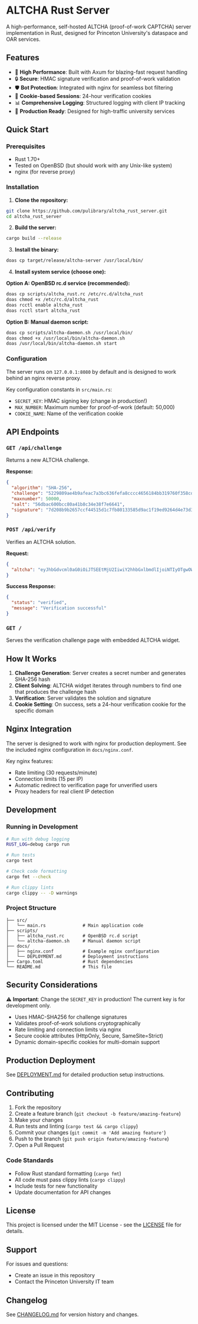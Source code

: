 # ALTCHA Rust Server

A high-performance, self-hosted ALTCHA (proof-of-work CAPTCHA) server implementation in Rust, designed for Princeton University's dataspace and OAR services.

## Features

- 🚀 **High Performance**: Built with Axum for blazing-fast request handling
- 🔒 **Secure**: HMAC signature verification and proof-of-work validation
- 🛡️ **Bot Protection**: Integrated with nginx for seamless bot filtering
- 🍪 **Cookie-based Sessions**: 24-hour verification cookies
- 📊 **Comprehensive Logging**: Structured logging with client IP tracking
- 🔧 **Production Ready**: Designed for high-traffic university services

## Quick Start

### Prerequisites

- Rust 1.70+
- Tested on OpenBSD (but should work with any Unix-like system)
- nginx (for reverse proxy)

### Installation

1. **Clone the repository:**

```bash
git clone https://github.com/pulibrary/altcha_rust_server.git
cd altcha_rust_server
```

2. **Build the server:**

```bash
cargo build --release
```

3. **Install the binary:**

```bash
doas cp target/release/altcha-server /usr/local/bin/
```

4. **Install system service (choose one):**

**Option A: OpenBSD rc.d service (recommended):**

```bash
doas cp scripts/altcha_rust.rc /etc/rc.d/altcha_rust
doas chmod +x /etc/rc.d/altcha_rust
doas rcctl enable altcha_rust
doas rcctl start altcha_rust
```

**Option B: Manual daemon script:**

```bash
doas cp scripts/altcha-daemon.sh /usr/local/bin/
doas chmod +x /usr/local/bin/altcha-daemon.sh
doas /usr/local/bin/altcha-daemon.sh start
```

### Configuration

The server runs on `127.0.0.1:8080` by default and is designed to work behind an nginx reverse proxy.

Key configuration constants in `src/main.rs`:

- `SECRET_KEY`: HMAC signing key (change in production!)
- `MAX_NUMBER`: Maximum number for proof-of-work (default: 50,000)
- `COOKIE_NAME`: Name of the verification cookie

## API Endpoints

### `GET /api/challenge`

Returns a new ALTCHA challenge.

**Response:**

```json
{
  "algorithm": "SHA-256",
  "challenge": "5229809ae4b9afeac7a3bc636fefa8cccc4656184bb319760f358cdbe19631fa",
  "maxnumber": 50000,
  "salt": "56dbac600bcc80a41b8c34e38f7e6641",
  "signature": "7d208b9b2657ccf44515d1c7fb80133585d9ac1f19ed9264d4e73d3ce3a97821"
}
```

### `POST /api/verify`

Verifies an ALTCHA solution.

**Request:**

```json
{
  "altcha": "eyJhbGdvcml0aG0iOiJTSEEtMjU2IiwiY2hhbGxlbmdlIjoiNTIyOTgwOWFlNGI5YWZlYWM3YTNiYzYzNmZlZmE4Y2NjYzQ2NTYxODRiYjMxOTc2MGYzNThjZGJlMTk2MzFmYSIsIm51bWJlciI6MTIzNDUsInNhbHQiOiI1NmRiYWM2MDBiY2M4MGE0MWI4YzM0ZTM4ZjdlNjY0MSIsInNpZ25hdHVyZSI6IjdkMjA4YjliMjY1N2NjZjQ0NTE1ZDFjN2ZiODAxMzM1ODVkOWFjMWYxOWVkOTI2NGQ0ZTczZDNjZTNhOTc4MjEifQ=="
}
```

**Success Response:**

```json
{
  "status": "verified",
  "message": "Verification successful"
}
```

### `GET /`

Serves the verification challenge page with embedded ALTCHA widget.

## How It Works

1. **Challenge Generation**: Server creates a secret number and generates SHA-256 hash
2. **Client Solving**: ALTCHA widget iterates through numbers to find one that produces the challenge hash
3. **Verification**: Server validates the solution and signature
4. **Cookie Setting**: On success, sets a 24-hour verification cookie for the specific domain

## Nginx Integration

The server is designed to work with nginx for production deployment. See the included nginx configuration in `docs/nginx.conf`.

Key nginx features:

- Rate limiting (30 requests/minute)
- Connection limits (15 per IP)
- Automatic redirect to verification page for unverified users
- Proxy headers for real client IP detection

## Development

### Running in Development

```bash
# Run with debug logging
RUST_LOG=debug cargo run

# Run tests
cargo test

# Check code formatting
cargo fmt --check

# Run clippy lints
cargo clippy -- -D warnings
```

### Project Structure

```
├── src/
│   └── main.rs              # Main application code
├── scripts/
│   ├── altcha_rust.rc       # OpenBSD rc.d script
│   └── altcha-daemon.sh     # Manual daemon script
├── docs/
│   ├── nginx.conf           # Example nginx configuration
│   └── DEPLOYMENT.md        # Deployment instructions
├── Cargo.toml               # Rust dependencies
└── README.md                # This file
```

## Security Considerations

⚠️ **Important**: Change the `SECRET_KEY` in production! The current key is for development only.

- Uses HMAC-SHA256 for challenge signatures
- Validates proof-of-work solutions cryptographically
- Rate limiting and connection limits via nginx
- Secure cookie attributes (HttpOnly, Secure, SameSite=Strict)
- Dynamic domain-specific cookies for multi-domain support

## Production Deployment

See [DEPLOYMENT.md](docs/DEPLOYMENT.md) for detailed production setup instructions.

## Contributing

1. Fork the repository
2. Create a feature branch (`git checkout -b feature/amazing-feature`)
3. Make your changes
4. Run tests and linting (`cargo test && cargo clippy`)
5. Commit your changes (`git commit -m 'Add amazing feature'`)
6. Push to the branch (`git push origin feature/amazing-feature`)
7. Open a Pull Request

### Code Standards

- Follow Rust standard formatting (`cargo fmt`)
- All code must pass clippy lints (`cargo clippy`)
- Include tests for new functionality
- Update documentation for API changes

## License

This project is licensed under the MIT License - see the [LICENSE](LICENSE) file for details.

## Support

For issues and questions:

- Create an issue in this repository
- Contact the Princeton University IT team

## Changelog

See [CHANGELOG.md](CHANGELOG.md) for version history and changes.
